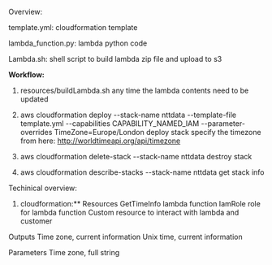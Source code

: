 Overview:

template.yml: cloudformation template

lambda_function.py: lambda python code

Lambda.sh: shell script to build lambda zip file and upload to s3


**Workflow:**

1. resources/buildLambda.sh
    any time the lambda contents need to be updated
    
2. aws cloudformation deploy --stack-name nttdata --template-file template.yml --capabilities CAPABILITY_NAMED_IAM --parameter- overrides TimeZone=Europe/London
    deploy stack
    specify the timezone from here: http://worldtimeapi.org/api/timezone
    
3. aws cloudformation delete-stack --stack-name nttdata
    destroy stack
    
4. aws cloudformation describe-stacks --stack-name nttdata
    get stack info
    
    
Techinical overview:

1. cloudformation:**
    Resources
      GetTimeInfo lambda function
      IamRole role for lambda function
      Custom resource to interact with lambda and customer
  
  
  Outputs
    Time zone, current information
    Unix time, current information
  
  
  Parameters
    Time zone, full string

